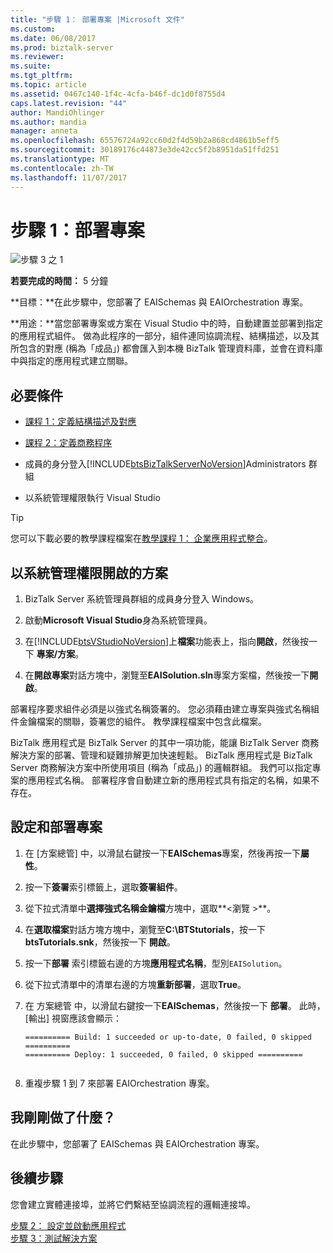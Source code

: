 ```yaml
---
title: "步驟 1： 部署專案 |Microsoft 文件"
ms.custom: 
ms.date: 06/08/2017
ms.prod: biztalk-server
ms.reviewer: 
ms.suite: 
ms.tgt_pltfrm: 
ms.topic: article
ms.assetid: 0467c140-1f4c-4cfa-b46f-dc1d0f8755d4
caps.latest.revision: "44"
author: MandiOhlinger
ms.author: mandia
manager: anneta
ms.openlocfilehash: 65576724a92cc60d2f4d59b2a868cd4861b5eff5
ms.sourcegitcommit: 30189176c44873e3de42cc5f2b8951da51ffd251
ms.translationtype: MT
ms.contentlocale: zh-TW
ms.lasthandoff: 11/07/2017
---
```

# <a name="step-1-deploy-the-projects"></a>步驟 1：部署專案
![步驟 3 之 1](../adapters-and-accelerators/adapter-oracle-database/media/step-1of3.gif "Step_1of3")  
  
 **若要完成的時間：** 5 分鐘  
  
 **目標：**在此步驟中，您部署了 EAISchemas 與 EAIOrchestration 專案。  
  
 **用途：**當您部署專案或方案在 Visual Studio 中的時，自動建置並部署到指定的應用程式組件。 做為此程序的一部分，組件連同協調流程、結構描述，以及其所包含的對應 (稱為「成品」) 都會匯入到本機 BizTalk 管理資料庫，並會在資料庫中與指定的應用程式建立關聯。  
  
## <a name="prerequisites"></a>必要條件  
  
-   [課程 1：定義結構描述及對應](../core/lesson-1-define-schemas-and-a-map.md)  
  
-   [課程 2：定義商務程序](../core/lesson-2-define-the-business-process.md)  
  
-   成員的身分登入[!INCLUDE[btsBizTalkServerNoVersion](../includes/btsbiztalkservernoversion-md.md)]Administrators 群組

-   以系統管理權限執行 Visual Studio

> [!TIP]
> 您可以下載必要的教學課程檔案在[教學課程 1： 企業應用程式整合](https://www.microsoft.com/download/details.aspx?id=22793)。

## <a name="open-the-solution-with-administrative-rights"></a>以系統管理權限開啟的方案  
  
1.  BizTalk Server 系統管理員群組的成員身分登入 Windows。  
  
2.  啟動**Microsoft Visual Studio**身為系統管理員。  
  
3.  在[!INCLUDE[btsVStudioNoVersion](../includes/btsvstudionoversion-md.md)]上**檔案**功能表上，指向**開啟**，然後按一下 **專案/方案**。  
  
4.  在**開啟專案**對話方塊中，瀏覽至**EAISolution.sln**專案方案檔，然後按一下**開啟**。  
  
 部署程序要求組件必須是以強式名稱簽署的。  您必須藉由建立專案與強式名稱組件金鑰檔案的關聯，簽署您的組件。  教學課程檔案中包含此檔案。  
  
 BizTalk 應用程式是 BizTalk Server 的其中一項功能，能讓 BizTalk Server 商務解決方案的部署、管理和疑難排解更加快速輕鬆。 BizTalk 應用程式是 BizTalk Server 商務解決方案中所使用項目 (稱為「成品」) 的邏輯群組。 我們可以指定專案的應用程式名稱。  部署程序會自動建立新的應用程式具有指定的名稱，如果不存在。  
  
## <a name="configure-and-deploy-the-projects"></a>設定和部署專案  
  
1.  在 [方案總管] 中，以滑鼠右鍵按一下**EAISchemas**專案，然後再按一下**屬性**。  
  
2.  按一下**簽署**索引標籤上，選取**簽署組件**。  
  
3.  從下拉式清單中**選擇強式名稱金鑰檔**方塊中，選取**\<瀏覽 >**。  
  
4.  在**選取檔案**對話方塊方塊中，瀏覽至**C:\BTStutorials**，按一下  **btsTutorials.snk**，然後按一下 **開啟**。 
  
5.  按一下**部署** 索引標籤右邊的方塊**應用程式名稱**，型別`EAISolution`。  
  
6.  從下拉式清單中的清單右邊的方塊**重新部署**，選取**True**。  
  
7.  在 方案總管 中，以滑鼠右鍵按一下**EAISchemas**，然後按一下 **部署**。  此時，[輸出] 視窗應該會顯示：  
  
    ```  
    ========== Build: 1 succeeded or up-to-date, 0 failed, 0 skipped ==========  
    ========== Deploy: 1 succeeded, 0 failed, 0 skipped ==========  
  
    ```  
  
8.  重複步驟 1 到 7 來部署 EAIOrchestration 專案。  
  
## <a name="what-did-i-just-do"></a>我剛剛做了什麼？  
 在此步驟中，您部署了 EAISchemas 與 EAIOrchestration 專案。  
  
## <a name="next-steps"></a>後續步驟  
 您會建立實體連接埠，並將它們繫結至協調流程的邏輯連接埠。  
  
 [步驟 2： 設定並啟動應用程式](../core/step-2-configure-and-start-the-application1.md)   
 [步驟 3：測試解決方案](../core/step-3-test-the-solution2.md)
